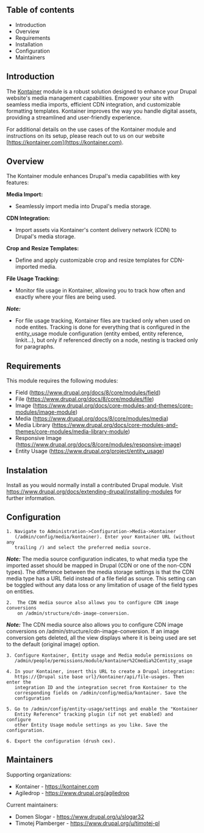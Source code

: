 ## Table of contents

* Introduction
* Overview
* Requirements
* Installation
* Configuration
* Maintainers


## Introduction

The [Kontainer](https://kontainer.com) module is a robust solution designed to
enhance your Drupal website's media management capabilities. Empower your site
with seamless media imports, efficient CDN integration, and customizable
formatting templates. Kontainer improves the way you handle digital assets,
providing a streamlined and user-friendly experience.

For additional details on the use cases of the Kontainer module and instructions
on its setup, please reach out to us on our website
[https://kontainer.com](https://kontainer.com).

## Overview

The Kontainer module enhances Drupal's media capabilities with key features:

**Media Import:**
  - Seamlessly import media into Drupal's media storage.

**CDN Integration:**
  - Import assets via Kontainer's content delivery network (CDN) to Drupal's
media storage.

**Crop and Resize Templates:**
  - Define and apply customizable crop and resize templates for CDN-imported
media.

**File Usage Tracking:**
  - Monitor file usage in Kontainer, allowing you to track how often and exactly
where your files are being used.

***Note:***

- For file usage tracking, Kontainer files are tracked only when used on node
entites. Tracking is done for everything that is configured
in the entity_usage module configuration (entity embed, entity reference,
linkit...), but only if referenced directly on a node, nesting is tracked only
for paragraphs.

## Requirements

This module requires the following modules:
* Field (https://www.drupal.org/docs/8/core/modules/field)
* File (https://www.drupal.org/docs/8/core/modules/file)
* Image (https://www.drupal.org/docs/core-modules-and-themes/core-modules/image-module)
* Media (https://www.drupal.org/docs/8/core/modules/media)
* Media Library (https://www.drupal.org/docs/core-modules-and-themes/core-modules/media-library-module)
* Responsive Image (https://www.drupal.org/docs/8/core/modules/responsive-image)
* Entity Usage (https://www.drupal.org/project/entity_usage)

## Instalation

Install as you would normally install a contributed Drupal module. Visit
https://www.drupal.org/docs/extending-drupal/installing-modules for further
information.

## Configuration

    1. Navigate to Administration->Configuration->Media->Kontainer
       (/admin/config/media/kontainer). Enter your Kontainer URL (without any
       trailing /) and select the preferred media source.
***Note:***
The media source configuration indicates, to what media type the imported asset
should be mapped in Drupal (CDN or one of the non-CDN types). The difference
between the media storage settings is that the CDN media type has a URL field
instead of a file field as source. This setting can be toggled without any data
loss or any limitation of usage of the field types on entities.

    2.  The CDN media source also allows you to configure CDN image conversions
        on /admin/structure/cdn-image-conversion.
***Note:***
The CDN media source
also allows you to configure CDN image conversions on
/admin/structure/cdn-image-conversion. If an image conversion gets deleted, all
the view displays where it is being used are set to the default (original image)
option.

    3. Configure Kontainer, Entity usage and Media module permissions on
       /admin/people/permissions/module/kontainer%2Cmedia%2Centity_usage

    4. In your Kontainer, insert this URL to create a Drupal integration:
       https://{Drupal site base url}/kontainer/api/file-usages. Then enter the
       integration ID and the integration secret from Kontainer to the
       corresponding fields on /admin/config/media/kontainer. Save the
       configuration

    5. Go to /admin/config/entity-usage/settings and enable the "Kontainer
       Entity Reference" tracking plugin (if not yet enabled) and configure
       other Entity Usage module settings as you like. Save the configuration.

    6. Export the configuration (drush cex).

## Maintainers

Supporting organizations:
* Kontainer - https://kontainer.com
* Agiledrop - https://www.drupal.org/agiledrop

Current maintainers:
* Domen Slogar - https://www.drupal.org/u/slogar32
* Timotej Plamberger - https://www.drupal.org/u/timotej-pl
